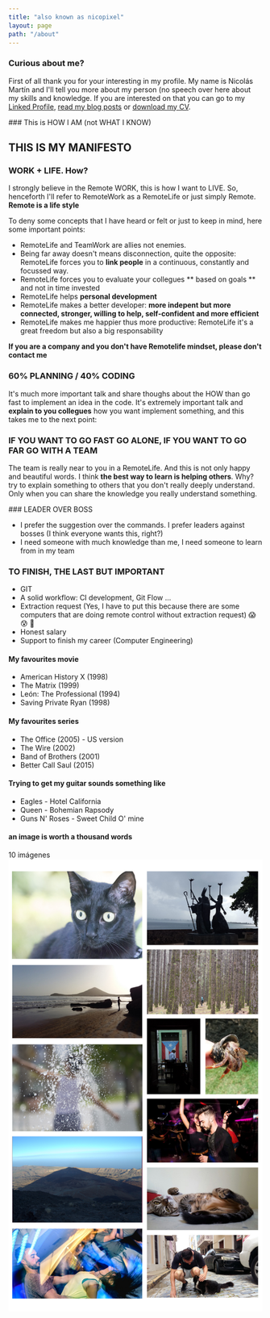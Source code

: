 ```yaml
---
title: "also known as nicopixel"
layout: page
path: "/about"
---
```


### Curious about me?
First of all thank you for your interesting in my profile. My name is Nicolás Martín and I'll tell you more about my person (no speech over here about my skills and knowledge. If you are interested on that you can go to my [Linked Profile](https://www.linkedin.com/in/nicolasmartinacosta/), [read my blog posts](https://nicopixel.com/) or [download my CV](./cv_nicopixel.pdf).

### This is HOW I AM (not WHAT I KNOW)

## **THIS IS MY MANIFESTO**

### WORK + LIFE. How? 
I strongly believe in the Remote WORK, this is how I want to LIVE. So, henceforth I'll refer to RemoteWork as a RemoteLife or just simply Remote. **Remote is a life style**

To deny some concepts that I have heard or felt or just to keep in mind, here some important points:

- RemoteLife and TeamWork are allies not enemies.
- Being far away doesn't means disconnection, quite the opposite: RemoteLife forces you to **link people** in a continuous, constantly and focussed way.
- RemoteLife forces you to evaluate your collegues ** based on goals ** and not in time invested
- RemoteLife helps **personal development**
- RemoteLife makes a better developer: **more indepent but more connected, stronger, willing to help, self-confident and more efficient**
- RemoteLife makes me happier thus more productive: RemoteLife it's a great freedom but also a big responsability

**If you are a company and you don't have Remotelife mindset, please don't contact me**

### 60% PLANNING / 40% CODING
It's much more important talk and share thoughs about the HOW than go fast to implement an idea in the code. It's extremely important talk and **explain to you collegues** how you want implement something, and this takes me to the next point:

### IF YOU WANT TO GO FAST GO ALONE, IF YOU WANT TO GO FAR GO WITH A TEAM
The team is really near to you in a RemoteLife. And this is not only happy and beautiful words. I think **the best way to learn is helping others**. Why? try to explain something to others that you don't really deeply understand. Only when you can share the knowledge you really understand something.

### LEADER OVER BOSS
- I prefer the suggestion over the commands. I prefer leaders against bosses (I think everyone wants this, right?)
- I need someone with much knowledge than me, I need someone to learn from in my team

### TO FINISH, THE LAST BUT IMPORTANT
- GIT
- A solid workflow: CI development, Git Flow ...
- Extraction request (Yes, I have to put this because there are some computers that are doing remote control without extraction request) 😱 😰 🤯
- Honest salary
- Support to finish my career (Computer Engineering)

#### My favourites movie
- American History X (1998)
- The Matrix (1999)
- León: The Professional (1994)
- Saving Private Ryan (1998)

#### My favourites series
- The Office (2005) - US version
- The Wire (2002)
- Band of Brothers (2001)
- Better Call Saul (2015)

#### Trying to get my guitar sounds something like
- Eagles - Hotel California
- Queen - Bohemian Rapsody
- Guns N' Roses - Sweet Child O' mine

#### an image is worth a thousand words
10 imágenes 
![](./collage.jpg)